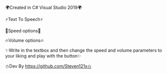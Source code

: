 🌍Created in C# Visual Studio 2019🌍 

⚡Text To Speech⚡

💫Speed options💫

🔥Volume options🔥 

✨Write in the textbox and then change the speed and volume parameters to your liking and play with the button✨

⛄Dev By https://github.com/Steven121x⛄
